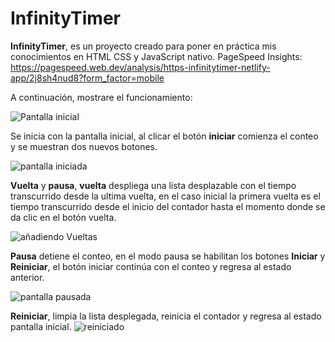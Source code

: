 # **InfinityTimer**
**InfinityTimer**, es un proyecto creado para poner en práctica mis conocimientos en HTML CSS y JavaScript nativo.
PageSpeed Insights: https://pagespeed.web.dev/analysis/https-infinitytimer-netlify-app/2j8sh4nud8?form_factor=mobile

A continuación, mostrare el funcionamiento:

![Pantalla inicial](https://github.com/Nicolasb221/Cronometro/assets/88752910/ba2d7eaa-3e92-47fd-96e9-c1c7b8ce5fb6)

Se inicia con la pantalla inicial, al clicar el botón **iniciar** comienza el conteo y se muestran dos nuevos botones.

![pantalla iniciada](https://github.com/Nicolasb221/Cronometro/assets/88752910/8bf25ef9-7062-4c16-bdeb-8eb3e0f4beaf)

**Vuelta** y **pausa**, **vuelta** despliega una lista desplazable con el tiempo transcurrido desde la ultima vuelta, en el caso inicial la primera vuelta es el tiempo transcurrido desde el inicio del contador hasta el momento donde se da clic en el botón vuelta.

![añadiendo Vueltas](https://github.com/Nicolasb221/Cronometro/assets/88752910/c84b42fd-350f-4266-ade2-4c954dd50ade)

**Pausa** detiene el conteo, en el modo pausa se habilitan los botones **Iniciar** y **Reiniciar**, el botón iniciar continúa con el conteo y regresa al estado anterior.

![pantalla pausada](https://github.com/Nicolasb221/Cronometro/assets/88752910/806c5175-bf24-4164-9397-607ac45f9237)

**Reiniciar**, limpia la lista desplegada, reinicia el contador y regresa al estado pantalla inicial.
![reiniciado](https://github.com/Nicolasb221/Cronometro/assets/88752910/276c98e7-caed-4fd2-9b23-f581bb2483f9)
